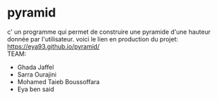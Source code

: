 # pyramid
c' un programme qui permet de construire une pyramide d'une hauteur donnée par l'utilisateur.
voici le lien en production du projet: <br>
https://eya93.github.io/pyramid/ <br>
TEAM:<br>
- Ghada Jaffel <br>
- Sarra Ourajini <br>
- Mohamed Taieb Boussoffara <br>
- Eya ben said
